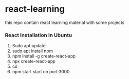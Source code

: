 # react-learning
this repo contain react learning material with some projects


### React Installation In Ubuntu
1. Sudo apt update
2. sudo apt install npm
3. npm install -g create-react-app
4. npx create-react-app <app name>
5. cd <app-namme>
6. npm start start on port:3000
